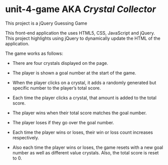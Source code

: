 # unit-4-game AKA *Crystal Collector*

This project is a jQuery Guessing Game

This front-end application the uses HTML5, CSS, JavaScript and jQuery. This project highlights using jQuery to dynamically update the HTML of the application.

The game works as follows: 

* There are four crystals displayed on the page.

* The player is shown a goal number at the start of the game.

* When the player clicks on a crystal, it adds a randomly generated but specific number to the player’s total score.

* Each time the player clicks a crystal, that amount is added to the total score. 

* The player wins when their total score matches the goal number.

* The player loses if they go over the goal number.

* Each time the player wins or loses, their win or loss count increases respectively. 

* Also each time the player wins or loses, the game resets with a new goal number as well as different value crystals. Also, the total score is reset to 0.
